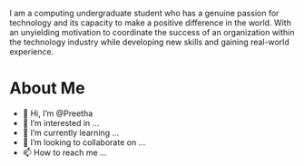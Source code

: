 
I am a computing undergraduate student who has a genuine passion for technology and its capacity to make a positive difference in the world. With an unyielding motivation to coordinate the success of an organization within the technology industry while developing new skills and gaining real-world experience.

# About Me

- 👋 Hi, I’m @Preetha
- 👀 I’m interested in ...
- 🌱 I’m currently learning ...
- 💞️ I’m looking to collaborate on ...
- 📫 How to reach me ...

<!---
prthc/prthc is a ✨ special ✨ repository because its `README.md` (this file) appears on your GitHub profile.
You can click the Preview link to take a look at your changes.
--->

